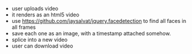 - user uploads video
- it renders as an html5 video
- use https://github.com/jaysalvat/jquery.facedetection to find all faces in all frames
- save each one as an image, with a timestamp attached somehow.
- splice into a new video
- user can download video

